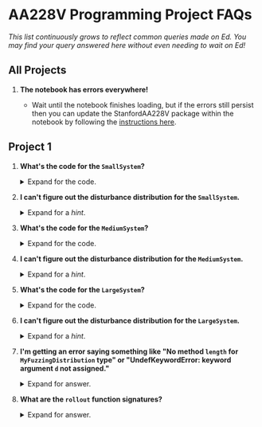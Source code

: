 # AA228V Programming Project FAQs

_This list continuously grows to reflect common queries made on Ed. You may find your query answered here without even needing to wait on Ed!_

## All Projects

1. **The notebook has errors everywhere!**

    - Wait until the notebook finishes loading, but if the errors still persist then you can update the StanfordAA228V package within the notebook by following the [instructions here](https://github.com/sisl/AA228VProjects/blob/main/media/update-package.gif).

## Project 1

1. **What's the code for the `SmallSystem`?**
    <details>
    <summary>Expand for the code.</summary>

    <hr>

    ```julia
    ## Agent
    struct NoAgent <: Agent end
    (c::NoAgent)(s, a=missing) = nothing
    Distributions.pdf(c::NoAgent, s, x) = 1.0

    ## Environment
    struct SimpleGaussian <: Environment end
    (env::SimpleGaussian)(s, a, xs=missing) = s
    Ps(env::SimpleGaussian) = Normal(0, 1) # Initial state distribution

    ## Sensor
    struct IdealSensor <: Sensor end

    (sensor::IdealSensor)(s) = s
    (sensor::IdealSensor)(s, x) = sensor(s)

    Distributions.pdf(sensor::IdealSensor, s, xₛ) = 1.0
    ```
    <hr>
    </details>

2. **I can't figure out the disturbance distribution for the `SmallSystem`.**
    <details>
    <summary>Expand for a <i>hint</i>.</summary>

    <hr>

    If you're trying fuzzing, the `disturbance_distribution` for the `SmallSystem` does not apply:

    ```julia
    function StanfordAA228V.disturbance_distribution(p::YourSmallFuzzingDistribution, t)
        D = DisturbanceDistribution((o)->Deterministic(),
                                    (s,a)->Deterministic(),
                                    (s)->Deterministic())
        return D
    end
    ```

    where

    ```julia
    struct DisturbanceDistribution
        Da # agent disturbance distribution
        Ds # environment disturbance distribution
        Do # sensor disturbance distribution
    end
    ```

    but the `initial_state_distribution` should be changed:

    ```julia
    function StanfordAA228V.initial_state_distribution(p::YourFuzzingDistribution)
        return Normal(SOME_MEAN, SOME_STD)
    end
    ```
    See _Example 4.3_ in the textbook for how this is applied to the pendulum.
    <hr>
    </details>

3. **What's the code for the `MediumSystem`?**
    <details>
    <summary>Expand for the code.</summary>

    <hr>

    ```julia
    ## Agent
    struct ProportionalController <: Agent
        k
    end

    (c::ProportionalController)(s, a=missing) = c.k' * s

    ## Environment
    @with_kw struct InvertedPendulum <: Environment
        m::Float64 = 1.0
        l::Float64 = 1.0
        g::Float64 = 10.0
        dt::Float64 = 0.05
        ω_max::Float64 = 8.0
        a_max::Float64 = 2.0
    end

    function (env::InvertedPendulum)(s, a, xs=missing)
        θ, ω = s[1], s[2]
        dt, g, m, l = env.dt, env.g, env.m, env.l

        a = clamp(a, -env.a_max, env.a_max)

        ω = ω + (3g / (2 * l) * sin(θ) + 3 * a / (m * l^2)) * dt
        θ = θ + ω * dt
        ω = clamp(ω, -env.ω_max, env.ω_max)

        return [θ, ω]
    end

    # Initial state distribution
    Ps(env::InvertedPendulum) = MvNormal(zeros(2), diagm([(π/32)^2, 0.5^2]))

    ## Sensor
    struct AdditiveNoiseSensor <: Sensor
        Do
    end

    (sensor::AdditiveNoiseSensor)(s) = sensor(s, rand(Do(sensor, s)))
    (sensor::AdditiveNoiseSensor)(s, x) = s + x

    Do(sensor::AdditiveNoiseSensor, s) = sensor.Do

    Os(sensor::AdditiveNoiseSensor) = I
    ```
    <hr>
    </details>

4. **I can't figure out the disturbance distribution for the `MediumSystem`.**
    <details>
    <summary>Expand for a <i>hint</i>.</summary>

    <hr>

    If you're trying fuzzing, the `disturbance_distribution` for the `MediumSystem` applies disturbances to the _sensor_:

    ```julia
    function StanfordAA228V.disturbance_distribution(p::YourMediumFuzzingDistribution, t)
        D = DisturbanceDistribution((o)->Deterministic(),
                                    (s,a)->Deterministic(),
                                    (s)->MvNormal(SOME_MEAN_VECTOR, SOME_COVARIANCE))
        return D
    end
    ```

    where

    ```julia
    struct DisturbanceDistribution
        Da # agent disturbance distribution
        Ds # environment disturbance distribution
        Do # sensor disturbance distribution
    end
    ```

    See _Example 4.3_ in the textbook.
    <hr>
    </details>

5. **What's the code for the `LargeSystem`?**
    <details>
    <summary>Expand for the code.</summary>

    <hr>

    ```julia
    ## Agent
    struct InterpAgent <: Agent
        grid::RectangleGrid
        Q
    end

    (c::InterpAgent)(s) = argmax([interpolate(c.grid, q, s) for q in c.Q])
    (c::InterpAgent)(s, x) = c(s)

    Distributions.pdf(c::InterpAgent, o, xₐ) = 1.0

    ## Environment
    @with_kw struct CollisionAvoidance <: Environment
        ddh_max::Float64 = 1.0 # [m/s²]
        𝒜::Vector{Float64} = [-5.0, 0.0, 5.0] # [m/s]
        Ds::Sampleable = Normal(0, 1.5)
    end

    # NominalTrajectoryDistribution on the environment (D.Ds)
    Ds(env::CollisionAvoidance, s, a) = env.Ds

    function (env::CollisionAvoidance)(s, a, x)
        a = env.𝒜[a]

        h, dh, a_prev, τ = s

        h = h + dh

        if a != 0.0
            if abs(a - dh) < env.ddh_max
                dh += a
            else
                dh += sign(a - dh) * env.ddh_max
            end
        end

        a_prev = a
        τ = max(τ - 1.0, -1.0)

        return [h, dh + x, a_prev, τ]
    end

    (env::CollisionAvoidance)(s, a) = env(s, a, rand(Ds(env, s, a)))

    # Initial state distribution
    Ps(env::CollisionAvoidance) = product_distribution(
        Uniform(-100, 100),                # Initial h
        Uniform(-10, 10),                  # Initial dh
        DiscreteNonParametric([0], [1.0]), # Initial a_prev
        DiscreteNonParametric([40], [1.0]) # Initial τ
    )

    ## Sensor
    struct IdealSensor <: Sensor end

    (sensor::IdealSensor)(s) = s
    (sensor::IdealSensor)(s, x) = sensor(s)

    Distributions.pdf(sensor::IdealSensor, s, xₛ) = 1.0
    ```
    <hr>
    </details>


6. **I can't figure out the disturbance distribution for the `LargeSystem`.**
    <details>
    <summary>Expand for a <i>hint</i>.</summary>

    <hr>
    
    If you're trying fuzzing, the `disturbance_distribution` for the `LargeSystem` applies disturbances to the _environment_:

    ```julia
    function StanfordAA228V.disturbance_distribution(p::YourLargeFuzzingDistribution, t)
        D = DisturbanceDistribution((o)->Deterministic(),
                                    (s,a)->Normal(SOME_MEAN, SOME_STD),
                                    (s)->Deterministic())
        return D
    end
    ```

    where

    ```julia
    struct DisturbanceDistribution
        Da # agent disturbance distribution
        Ds # environment disturbance distribution
        Do # sensor disturbance distribution
    end
    ```

    See _Example 4.3_ in the textbook for how this is applied to the pendulum.
    <hr>
    </details>

7. **I'm getting an error saying something like "No method `length` for `MyFuzzingDistribution` type" or "UndefKeywordError: keyword argument `d` not assigned."**
    <details>
    <summary>Expand for answer.</summary>

    <hr>

    You're likely forgetting to include the `<: TrajectoryDistribution` to the `struct` definition of your custom `MyFuzzingDistribution`

    ```julia
    struct MyFuzzingDistribution <: TrajectoryDistribution
       # some parameters
    end     
    ```

    <hr>

    </details>
8. **What are the `rollout` function signatures?**
    <details>
    <summary>Expand for answer.</summary>

    <hr>

    The textbook and the `StanfordAA228V.jl` package define a few `rollout` functions.

    You can see the `src/system.jl` file in the `StanfordAA228V.jl` repo, which defines these `rollout` functions with the following input signatures:

    ```julia
    rollout(sys::System; d=1)
    rollout(sys::System, s; d)
    rollout(sys::System, s, 𝐱; d=length(𝐱))
    rollout(sys::System, s, p::TrajectoryDistribution; d=depth(p))
    rollout(sys::System, p::TrajectoryDistribution; d=depth(p))
    ```

    <hr>

    </details>
